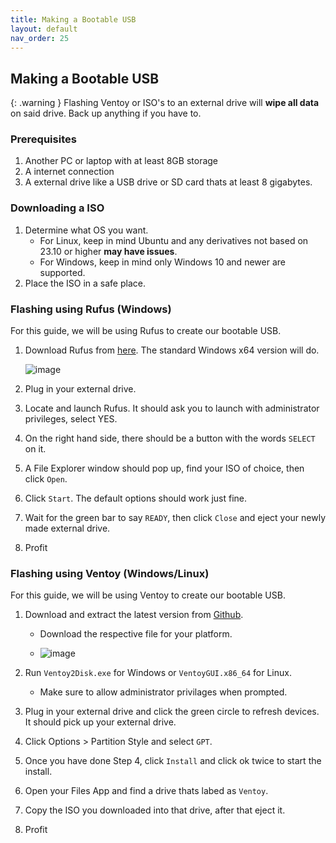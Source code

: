 ```yaml
---
title: Making a Bootable USB
layout: default
nav_order: 25
---
```


## Making a Bootable USB

{: .warning }
Flashing Ventoy or ISO's to an external drive will **wipe all data** on said drive. Back up anything if you have to.

### Prerequisites
1. Another PC or laptop with at least 8GB storage
2. A internet connection
3. A external drive like a USB drive or SD card thats at least 8 gigabytes.

### Downloading a ISO
1. Determine what OS you want.
   - For Linux, keep in mind Ubuntu and any derivatives not based on 23.10 or higher **may have issues**.
   - For Windows, keep in mind only Windows 10 and newer are supported.
2. Place the ISO in a safe place.


### Flashing using Rufus (Windows)

For this guide, we will be using Rufus to create our bootable USB. 

1. Download Rufus from [here](https://rufus.ie/en/). The standard Windows x64 version will do.

    ![image](https://github.com/meghan06/docs/assets/77316348/9d9be52c-8e32-4b2f-ae17-8b3917f64032)

2. Plug in your external drive.
3. Locate and launch Rufus. It should ask you to launch with administrator privileges, select YES.
4. On the right hand side, there should be a button with the words `SELECT` on it.
5. A File Explorer window should pop up, find your ISO of choice, then click `Open`.
6. Click `Start`. The default options should work just fine.
7. Wait for the green bar to say `READY`, then click `Close` and eject your newly made external drive.
8. Profit

### Flashing using Ventoy (Windows/Linux)

For this guide, we will be using Ventoy to create our bootable USB. 

1. Download and extract the latest version from [Github](https://www.ventoy.net/en/download.html). 
   - Download the respective file for your platform.
   
   - ![image](https://raw.githubusercontent.com/chrultrabook/docs/main/assets/ventoy/download-alt.png)

2. Run `Ventoy2Disk.exe` for Windows or `VentoyGUI.x86_64` for Linux.
   - Make sure to allow administrator privilages when prompted.

3. Plug in your external drive and click the green circle to refresh devices. It should pick up your external drive.
4. Click Options > Partition Style and select `GPT`.
5. Once you have done Step 4, click `Install` and click ok twice to start the install.
6. Open your Files App and find a drive thats labed as `Ventoy`.
7. Copy the ISO you downloaded into that drive, after that eject it.
8. Profit
